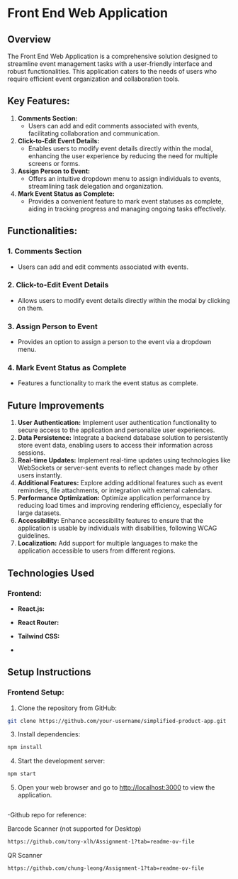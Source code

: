 # Front End Web Application

## Overview
The Front End Web Application is a comprehensive solution designed to streamline event management tasks with a user-friendly interface and robust functionalities. This application caters to the needs of users who require efficient event organization and collaboration tools.

## Key Features:

1. **Comments Section:**
   - Users can add and edit comments associated with events, facilitating collaboration and communication.
2. **Click-to-Edit Event Details:**
   - Enables users to modify event details directly within the modal, enhancing the user experience by reducing the need for multiple screens or forms.
3. **Assign Person to Event:**
   - Offers an intuitive dropdown menu to assign individuals to events, streamlining task delegation and organization.
4. **Mark Event Status as Complete:**
   - Provides a convenient feature to mark event statuses as complete, aiding in tracking progress and managing ongoing tasks effectively.

## Functionalities:
### 1. Comments Section
- Users can add and edit comments associated with events.
### 2. Click-to-Edit Event Details
- Allows users to modify event details directly within the modal by clicking on them.
### 3. Assign Person to Event
- Provides an option to assign a person to the event via a dropdown menu.
### 4. Mark Event Status as Complete
- Features a functionality to mark the event status as complete.

 ## Future Improvements
1. **User Authentication:** Implement user authentication functionality to secure access to the application and personalize user experiences.
3. **Data Persistence:** Integrate a backend database solution to persistently store event data, enabling users to access their information across sessions.
4. **Real-time Updates:** Implement real-time updates using technologies like WebSockets or server-sent events to reflect changes made by other users instantly.
5. **Additional Features:** Explore adding additional features such as event reminders, file attachments, or integration with external calendars.
6. **Performance Optimization:** Optimize application performance by reducing load times and improving rendering efficiency, especially for large datasets.
7. **Accessibility:** Enhance accessibility features to ensure that the application is usable by individuals with disabilities, following WCAG guidelines.
8. **Localization:** Add support for multiple languages to make the application accessible to users from different regions.
  
## Technologies Used

### Frontend:
- **React.js:**
- **React Router:** 
- **Tailwind CSS:**

- 
## Setup Instructions

### Frontend Setup:

1. Clone the repository from GitHub:
```sh
git clone https://github.com/your-username/simplified-product-app.git
```
3. Install dependencies:
```sh
npm install
```
4. Start the development server:
```sh
npm start
```

5. Open your web browser and go to [http://localhost:3000](http://localhost:3000) to view the application.



  ```sh

  ```
  -Github repo for reference:
  
  Barcode Scanner (not supported for Desktop)
  ```sh
  https://github.com/tony-xlh/Assignment-1?tab=readme-ov-file
  ```
  QR Scanner
  ```sh
  https://github.com/chung-leong/Assignment-1?tab=readme-ov-file

  ```
  


